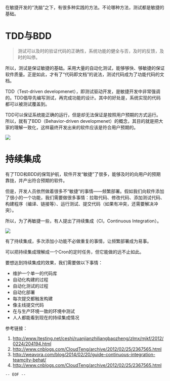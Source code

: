 在敏捷开发的“洗脑”之下，有很多种实践的方法。不论哪种方法，测试都是敏捷的基础。

<!--more-->

TDD与BDD
===

>测试可以及时的验证代码的正确性，系统功能的健全与否，及时的反馈，及时的叫停。

所以，测试是保证敏捷的基础。采用大量的自动化测试，能够够快、够敏捷的保证软件质量。正是如此，才有了“代码即文档”的说法，测试代码成为了功能代码的文档。

TDD（Test-driven developmenet），即测试驱动开发，是敏捷开发中非常强调的。TDD倡导先编写测试，再完成功能的设计。其中的好处是，系统实现的代码都可以被测试覆盖到。

TDD可以保证系统能正确的运行，但是却无法保证是按照用户预期的方式运行。所以，就有了BDD（Behavior-driven developmenet）的概念，其目的就是把大家的理解一致化，这样最终开发出来的软件应该是符合用户预期的。

![](tdd-bdd.jpg)

持续集成
===

有了TDD和BDD的保驾护航，软件开发“敏捷”了很多，能够及时的向用户的预期靠拢，并产出符合预期的软件。

但是，开发人员依然做着很多不“敏捷”的事情——频繁部署。假如我们向软件添加了很小的一个功能，我们需要做很多事情：拉取代码、修改代码、添加测试代码、构建程序（编译、链接等）、运行测试、提交代码（如果有冲突，还需要解决冲突）。

所以，为了再敏捷一些，有人提出了持续集成（CI，Continuous Integration）。

![](ci配图.jpg)

有了持续集成，多次添加小功能不必做重复的事情，让频繁部署成为易事。

可以把持续集成理解成一个Cron的定时任务，但它能做的远不止如此。

要想达到持续集成的效果，我们需要做以下事情：

- 维护一个单一的代码库
- 自动化构建的过程
- 自动化测试的过程
- 自动化部署
- 每次提交都触发构建
- 像主线提交代码
- 在与生产环境一致的环境中测试
- 人人都能看到现在的持续集成情况

参考链接：

1. <http://www.ltesting.net/ceshi/ruanjianzhiliangbaozheng/zlmx/mjkf/2012/0224/204194.html>
2. <http://www.cnblogs.com/CloudTeng/archive/2012/02/25/2367565.html>
3. <http://weavora.com/blog/2014/02/20/guide-continuous-integration-teamcity-behat/>
4. <http://www.cnblogs.com/CloudTeng/archive/2012/02/25/2367565.html>

`-- EOF --`
